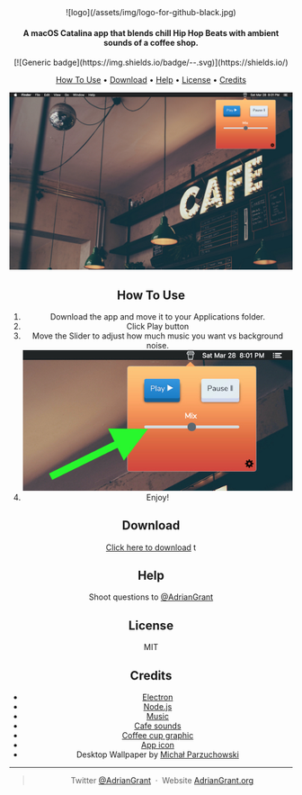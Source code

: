 <div align="center">
![logo](/assets/img/logo-for-github-black.jpg)
</h1>

<h4 align="center">A macOS Catalina app that blends chill Hip Hop Beats with ambient sounds of a coffee shop.</h4>

<p align="center">
[![Generic badge](https://img.shields.io/badge/<SUBJECT>-<STATUS>-<COLOR>.svg)](https://shields.io/)

</p>

<p align="center">
  <a href="#how-to-use">How To Use</a> •
  <a href="#download">Download</a> •
  <a href="#help">Help</a> •
  <a href="#license">License</a> •
  <a href="#credits">Credits</a>
</p>

![screenshot](/assets/img/screenshot-small.jpg)


## How To Use
1. Download the app and move it to your Applications folder.
2. Click Play button 
3. Move the Slider to adjust how much music you want vs background noise.
![screenshot](/assets/img/slider.jpg)
4. Enjoy! 


## Download

[Click here to download](https://github.com/amitmerchant1990/electron-markdownify/releases/tag/v1.2.0) t

## Help

Shoot questions to [@AdrianGrant](https://twitter.com/AdrianGrant) 


## License

MIT

## Credits
- [Electron](http://electron.atom.io/)
- [Node.js](https://nodejs.org/)
- [Music](https://www.youtube.com/watch?v=gwDoRPcPxtc) 
- [Cafe sounds](https://www.youtube.com/watch?v=gaGrHUekGrc)   
- [Coffee cup graphic](https://www.deviantart.com/dunedhel/gallery#/d2f3sb6)
- [App icon](https://www.iconfinder.com/icons/185113/coffee_streamline_icon)
-  Desktop Wallpaper by [Michał Parzuchowski](https://unsplash.com/@mparzuchowski) 


---
> Twitter [@AdrianGrant](https://twitter.com/AdrianGrant) &nbsp;&middot;&nbsp;
> Website [AdrianGrant.org](https://AdrianGrant.org) 
